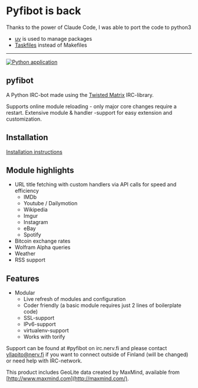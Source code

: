 # Pyfibot is back

Thanks to the power of Claude Code, I was able to port the code to python3

- [uv](https://github.com/astral-sh/uv) is used to manage packages
- [Taskfiles](https://taskfile.dev/) instead of Makefiles

---

[![Python application](https://github.com/lepinkainen/pyfibot/actions/workflows/python-app.yml/badge.svg)](https://github.com/lepinkainen/pyfibot/actions/workflows/python-app.yml)

## pyfibot

A Python IRC-bot made using the [Twisted Matrix](http://twistedmatrix.com/trac/) IRC-library.

Supports online module reloading - only major core changes require a
restart. Extensive module & handler -support for easy extension and
customization.

## Installation

[Installation instructions](https://github.com/lepinkainen/pyfibot/wiki/Installation)

## Module highlights

- URL title fetching with custom handlers via API calls for speed and
efficiency
  - IMDb
  - Youtube / Dailymotion
  - Wikipedia
  - Imgur
  - Instagram
  - eBay
  - Spotify
- Bitcoin exchange rates
- Wolfram Alpha queries
- Weather
- RSS support

## Features

- Modular
  - Live refresh of modules and configuration
  - Coder friendly (a basic module requires just 2 lines of boilerplate
    code)
  - SSL-support
  - IPv6-support
  - virtualenv-support
  - Works with torify

Support can be found at #pyfibot on irc.nerv.fi and please contact
<yllapito@nerv.fi> if you want to connect outside of Finland (will be
changed) or need help with IRC-network.

This product includes GeoLite data created by MaxMind, available from [http://www.maxmind.com](http://maxmind.com/).
